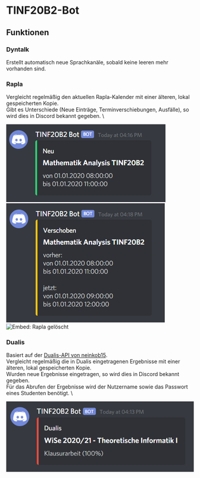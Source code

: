 # TINF20B2-Bot

## Funktionen

### Dyntalk
Erstellt automatisch neue Sprachkanäle, sobald keine leeren mehr vorhanden sind.

### Rapla
Vergleicht regelmäßig den aktuellen Rapla-Kalender mit einer älteren, lokal gespeicherten Kopie. \
Gibt es Unterschiede (Neue Einträge, Terminverschiebungen, Ausfälle), so wird dies in Discord bekannt gegeben. \

![Embed: Rapla neu](/images/embed-rapla-neu.png)
![Embed: Rapla verschoben](/images/embed-rapla-verschoben.png)
![Embed: Rapla gelöscht](/images/embed-rapla-gelöscht.png)

### Dualis
Basiert auf der [Dualis-API von neinkob15](https://github.com/neinkob15/Dualis-API). \
Vergleicht regelmäßig die in Dualis eingetragenen Ergebnisse mit einer älteren, lokal gespeicherten Kopie. \
Wurden neue Ergebnisse eingetragen, so wird dies in Discord bekannt gegeben. \
Für das Abrufen der Ergebnisse wird der Nutzername sowie das Passwort eines Studenten benötigt. \

![Embed: Dualis](/images/embed-dualis.png)